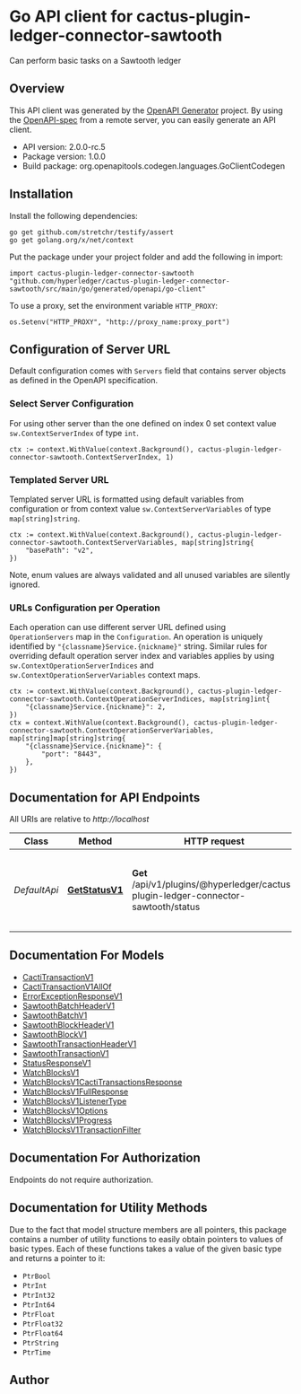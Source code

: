 # Go API client for cactus-plugin-ledger-connector-sawtooth

Can perform basic tasks on a Sawtooth ledger

## Overview
This API client was generated by the [OpenAPI Generator](https://openapi-generator.tech) project.  By using the [OpenAPI-spec](https://www.openapis.org/) from a remote server, you can easily generate an API client.

- API version: 2.0.0-rc.5
- Package version: 1.0.0
- Build package: org.openapitools.codegen.languages.GoClientCodegen

## Installation

Install the following dependencies:

```shell
go get github.com/stretchr/testify/assert
go get golang.org/x/net/context
```

Put the package under your project folder and add the following in import:

```golang
import cactus-plugin-ledger-connector-sawtooth "github.com/hyperledger/cactus-plugin-ledger-connector-sawtooth/src/main/go/generated/openapi/go-client"
```

To use a proxy, set the environment variable `HTTP_PROXY`:

```golang
os.Setenv("HTTP_PROXY", "http://proxy_name:proxy_port")
```

## Configuration of Server URL

Default configuration comes with `Servers` field that contains server objects as defined in the OpenAPI specification.

### Select Server Configuration

For using other server than the one defined on index 0 set context value `sw.ContextServerIndex` of type `int`.

```golang
ctx := context.WithValue(context.Background(), cactus-plugin-ledger-connector-sawtooth.ContextServerIndex, 1)
```

### Templated Server URL

Templated server URL is formatted using default variables from configuration or from context value `sw.ContextServerVariables` of type `map[string]string`.

```golang
ctx := context.WithValue(context.Background(), cactus-plugin-ledger-connector-sawtooth.ContextServerVariables, map[string]string{
	"basePath": "v2",
})
```

Note, enum values are always validated and all unused variables are silently ignored.

### URLs Configuration per Operation

Each operation can use different server URL defined using `OperationServers` map in the `Configuration`.
An operation is uniquely identified by `"{classname}Service.{nickname}"` string.
Similar rules for overriding default operation server index and variables applies by using `sw.ContextOperationServerIndices` and `sw.ContextOperationServerVariables` context maps.

```golang
ctx := context.WithValue(context.Background(), cactus-plugin-ledger-connector-sawtooth.ContextOperationServerIndices, map[string]int{
	"{classname}Service.{nickname}": 2,
})
ctx = context.WithValue(context.Background(), cactus-plugin-ledger-connector-sawtooth.ContextOperationServerVariables, map[string]map[string]string{
	"{classname}Service.{nickname}": {
		"port": "8443",
	},
})
```

## Documentation for API Endpoints

All URIs are relative to *http://localhost*

Class | Method | HTTP request | Description
------------ | ------------- | ------------- | -------------
*DefaultApi* | [**GetStatusV1**](docs/DefaultApi.md#getstatusv1) | **Get** /api/v1/plugins/@hyperledger/cactus-plugin-ledger-connector-sawtooth/status | Get the status of the connector and the sawtooth validator


## Documentation For Models

 - [CactiTransactionV1](docs/CactiTransactionV1.md)
 - [CactiTransactionV1AllOf](docs/CactiTransactionV1AllOf.md)
 - [ErrorExceptionResponseV1](docs/ErrorExceptionResponseV1.md)
 - [SawtoothBatchHeaderV1](docs/SawtoothBatchHeaderV1.md)
 - [SawtoothBatchV1](docs/SawtoothBatchV1.md)
 - [SawtoothBlockHeaderV1](docs/SawtoothBlockHeaderV1.md)
 - [SawtoothBlockV1](docs/SawtoothBlockV1.md)
 - [SawtoothTransactionHeaderV1](docs/SawtoothTransactionHeaderV1.md)
 - [SawtoothTransactionV1](docs/SawtoothTransactionV1.md)
 - [StatusResponseV1](docs/StatusResponseV1.md)
 - [WatchBlocksV1](docs/WatchBlocksV1.md)
 - [WatchBlocksV1CactiTransactionsResponse](docs/WatchBlocksV1CactiTransactionsResponse.md)
 - [WatchBlocksV1FullResponse](docs/WatchBlocksV1FullResponse.md)
 - [WatchBlocksV1ListenerType](docs/WatchBlocksV1ListenerType.md)
 - [WatchBlocksV1Options](docs/WatchBlocksV1Options.md)
 - [WatchBlocksV1Progress](docs/WatchBlocksV1Progress.md)
 - [WatchBlocksV1TransactionFilter](docs/WatchBlocksV1TransactionFilter.md)


## Documentation For Authorization

Endpoints do not require authorization.


## Documentation for Utility Methods

Due to the fact that model structure members are all pointers, this package contains
a number of utility functions to easily obtain pointers to values of basic types.
Each of these functions takes a value of the given basic type and returns a pointer to it:

* `PtrBool`
* `PtrInt`
* `PtrInt32`
* `PtrInt64`
* `PtrFloat`
* `PtrFloat32`
* `PtrFloat64`
* `PtrString`
* `PtrTime`

## Author



